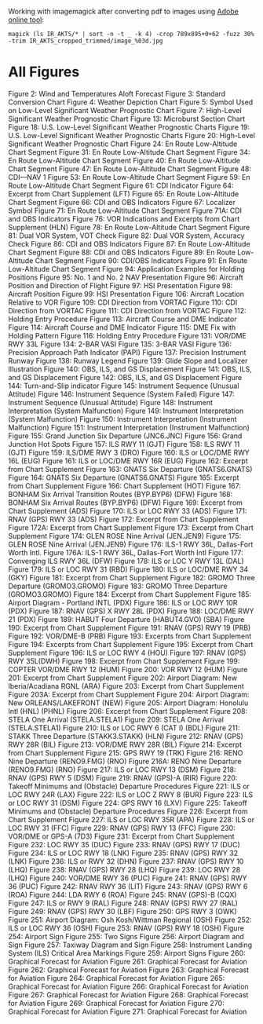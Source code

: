 Working with imagemagick after converting pdf to images using [Adobe online tool](https://www.adobe.com/acrobat/online/pdf-to-jpg.html): 
```      
magick (ls IR_AKTS/* | sort -n -t _ -k 4) -crop 789x895+0+62 -fuzz 30% -trim IR_AKTS_cropped_trimmed/image_%03d.jpg
```

# All Figures
Figure 2: Wind and Temperatures Aloft Forecast
Figure 3: Standard Conversion Chart
Figure 4: Weather Depiction Chart
Figure 5: Symbol Used on Low-Level Significant Weather Prognostic Chart
Figure 7: High-Level Significant Weather Prognostic Chart
Figure 13: Microburst Section Chart 
Figure 18: U.S. Low-Level Significant Weather Prognostic Charts 
Figure 19: U.S. Low-Level Significant Weather Prognostic Charts 
Figure 20: High-Level Significant Weather Prognostic Chart
Figure 24: En Route Low-Altitude Chart Segment
Figure 31: En Route Low-Altitude Chart Segment
Figure 34: En Route Low-Altitude Chart Segment
Figure 40: En Route Low-Altitude Chart Segment
Figure 47: En Route Low-Altitude Chart Segment
Figure 48: CDI—NAV 1 
Figure 53: En Route Low-Altitude Chart Segment
Figure 59: En Route Low-Altitude Chart Segment
Figure 61: CDI Indicator 
Figure 64: Excerpt from Chart Supplement (LFT)
Figure 65: En Route Low-Altitude Chart Segment
Figure 66: CDI and OBS Indicators
Figure 67: Localizer Symbol 
Figure 71: En Route Low-Altitude Chart Segment
Figure 71A: CDI and OBS Indicators
Figure 76: VOR Indications and Excerpts from Chart Supplement (HLN) 
Figure 78: En Route Low-Altitude Chart Segment
Figure 81: Dual VOR System, VOT Check
Figure 82: Dual VOR System, Accuracy Check 
Figure 86: CDI and OBS Indicators
Figure 87: En Route Low-Altitude Chart Segment
Figure 88: CDI and OBS Indicators
Figure 89: En Route Low-Altitude Chart Segment
Figure 90: CDI/OBS Indicators 
Figure 91: En Route Low-Altitude Chart Segment
Figure 94: Application Examples for Holding Positions 
Figure 95: No. 1 and No. 2 NAV Presentation
Figure 96: Aircraft Position and Direction of Flight
Figure 97: HSI Presentation
Figure 98: Aircraft Position 
Figure 99: HSI Presentation
Figure 106: Aircraft Location Relative to VOR 
Figure 109: CDI Direction from VORTAC 
Figure 110: CDI Direction from VORTAC 
Figure 111: CDI Direction from VORTAC 
Figure 112: Holding Entry Procedure 
Figure 113: Aircraft Course and DME Indicator 
Figure 114: Aircraft Course and DME Indicator 
Figure 115: DME Fix with Holding Pattern 
Figure 116: Holding Entry Procedure 
Figure 131: VOR/DME RWY 33L 
Figure 134: 2-BAR VASI 
Figure 135: 3-BAR VASI 
Figure 136: Precision Approach Path Indicator (PAPI) 
Figure 137: Precision Instrument Runway
Figure 138: Runway Legend
Figure 139: Glide Slope and Localizer Illustration 
Figure 140: OBS, ILS, and GS Displacement 
Figure 141: OBS, ILS, and GS Displacement 
Figure 142: OBS, ILS, and GS Displacement 
Figure 144: Turn-and-Slip indicator
Figure 145: Instrument Sequence (Unusual Attitude)
Figure 146: Instrument Sequence (System Failed)
Figure 147: Instrument Sequence (Unusual Attitude)
Figure 148: Instrument Interpretation (System Malfunction) 
Figure 149: Instrument Interpretation (System Malfunction) 
Figure 150: Instrument Interpretation (Instrument Malfunction)
Figure 151: Instrument Interpretation (Instrument Malfunction)
Figure 155: Grand Junction Six Departure (JNC6.JNC)
Figure 156: Grand Junction Hot Spots 
Figure 157: ILS RWY 11 (GJT) 
Figure 158: ILS RWY 11 (GJT) 
Figure 159: ILS/DME RWY 3 (DRO) 
Figure 160: ILS or LOC/DME RWY 16L (EUG) 
Figure 161: ILS or LOC/DME RWY 16R (EUG) 
Figure 162: Excerpt from Chart Supplement 
Figure 163: GNATS Six Departure (GNATS6.GNATS) 
Figure 164: GNATS Six Departure (GNATS6.GNATS) 
Figure 165: Excerpt from Chart Supplement 
Figure 166: Chart Supplement (HOT)
Figure 167: BONHAM Six Arrival Transition Routes (BYP.BYP6) (DFW) 
Figure 168: BONHAM Six Arrival Routes (BYP.BYP6) (DFW)
Figure 169: Excerpt from Chart Supplement (ADS) 
Figure 170: ILS or LOC RWY 33 (ADS) 
Figure 171: RNAV (GPS) RWY 33 (ADS) 
Figure 172: Excerpt from Chart Supplement 
Figure 172A: Excerpt from Chart Supplement
Figure 173: Excerpt from Chart Supplement 
Figure 174: GLEN ROSE Nine Arrival (JEN.JEN9)
Figure 175: GLEN ROSE Nine Arrival (JEN.JEN9)
Figure 176: ILS-1 RWY 36L, Dallas-Fort Worth Intl. 
Figure 176A: ILS-1 RWY 36L, Dallas-Fort Worth Intl
Figure 177: Converging ILS RWY 36L (DFW) 
Figure 178: ILS or LOC Y RWY 13L (DAL)
Figure 179: ILS or LOC RWY 31 (RBD)
Figure 180: ILS or LOC/DME RWY 34 (GKY) 
Figure 181: Excerpt from Chart Supplement 
Figure 182: GROMO Three Departure (GROMO3.GROMO) 
Figure 183: GROMO Three Departure (GROMO3.GROMO) 
Figure 184: Excerpt from Chart Supplement 
Figure 185: Airport Diagram - Portland INTL (PDX)
Figure 186: ILS or LOC RWY 10R (PDX) 
Figure 187: RNAV (GPS) X RWY 28L (PDX) 
Figure 188: LOC/DME RWY 21 (PDX) 
Figure 189: HABUT Four Departure (HABUT4.GVO) (SBA) 
Figure 190: Excerpt from Chart Supplement 
Figure 191: RNAV (GPS) RWY 19 (PRB) 
Figure 192: VOR/DME-B (PRB)
Figure 193: Excerpts from Chart Supplement
Figure 194: Excerpts from Chart Supplement
Figure 195: Excerpt from Chart Supplement 
Figure 196: ILS or LOC RWY 4 (HOU) 
Figure 197: RNAV (GPS) RWY 35L(DWH) 
Figure 198: Excerpt from Chart Supplement 
Figure 199: COPTER VOR/DME RWY 12 (HUM)
Figure 200: VOR RWY 12 (HUM)
Figure 201: Excerpt from Chart Supplement 
Figure 202: Airport Diagram: New Iberia/Acadiana RGNL (ARA) 
Figure 203: Excerpt from Chart Supplement 
Figure 203A: Excerpt from Chart Supplement
Figure 204: Airport Diagram: New ORLEANS/LAKEFRONT (NEW)
Figure 205: Airport Diagram: Honolulu Intl (HNL) (PHNL)
Figure 206: Excerpt from Chart Supplement 
Figure 208: STELA One Arrival (STELA.STELA1) 
Figure 209: STELA One Arrival (STELA.STELA1) 
Figure 210: ILS or LOC RWY 6 (CAT I) (BDL)
Figure 211: STAKK Three Departure (STAKK3.STAKK) (HLN) 
Figure 212: RNAV (GPS) RWY 28R (BIL) 
Figure 213: VOR/DME RWY 28R (BIL)
Figure 214: Excerpt from Chart Supplement 
Figure 215: GPS RWY 19 (TRK)
Figure 216: RENO Nine Departure (RENO9.FMG) (RNO) 
Figure 216A: RENO Nine Departure (RENO9.FMG) (RNO)
Figure 217: ILS or LOC RWY 13 (DSM) 
Figure 218: RNAV (GPS) RWY 5 (DSM) 
Figure 219: RNAV (GPS)-A (RIR)
Figure 220: Takeoff Minimums and (Obstacle) Departure Procedures 
Figure 221: ILS or LOC RWY 24R (LAX) 
Figure 222: ILS or LOC Z RWY 8 (BUR)
Figure 223: ILS or LOC RWY 31 (DSM) 
Figure 224: GPS RWY 16 (LXV) 
Figure 225: Takeoff Minimums and (Obstacle) Departure Procedures 
Figure 226: Excerpt from Chart Supplement 
Figure 227: ILS or LOC RWY 35R (APA)
Figure 228: ILS or LOC RWY 31 (FFC) 
Figure 229: RNAV (GPS) RWY 13 (FFC)
Figure 230: VOR/DME or GPS-A (7D3) 
Figure 231: Excerpt from Chart Supplement 
Figure 232: LOC RWY 35 (DUC) 
Figure 233: RNAV (GPS) RWY 17 (DUC) 
Figure 234: ILS or LOC RWY 18 (LNK) 
Figure 235: RNAV (GPS) RWY 32 (LNK)
Figure 236: ILS or RWY 32 (DHN)
Figure 237: RNAV (GPS) RWY 10 (LHQ)
Figure 238: RNAV (GPS) RWY 28 (LHQ)
Figure 239: LOC RWY 28 (LHQ)
Figure 240: VOR/DME RWY 36 (PUC) 
Figure 241: RNAV (GPS) RWY 36 (PUC)
Figure 242: RNAV RWY 36 (LIT)
Figure 243: RNAV (GPS) RWY 6 (ROA)
Figure 244: LDA RWY 6 (ROA) 
Figure 245: RNAV (GPS)-B (CQX)
Figure 247: ILS or RWY 9 (RAL) 
Figure 248: RNAV (GPS) RWY 27 (RAL) 
Figure 249: RNAV (GPS) RWY 30 (LBF) 
Figure 250: GPS RWY 3 (OWK) 
Figure 251: Airport Diagram: Osh Kosh/Wittman Regional (OSH) 
Figure 252: ILS or LOC RWY 36 (OSH)
Figure 253: RNAV (GPS) RWY 18 (OSH)
Figure 254: Airport Sign 
Figure 255: Two Signs
Figure 256: Airport Diagram and Sign
Figure 257: Taxiway Diagram and Sign 
Figure 258: Instrument Landing System (ILS) Critical Area Markings
Figure 259: Airport Signs
Figure 260: Graphical Forecast for Aviation 
Figure 261: Graphical Forecast for Aviation 
Figure 262: Graphical Forecast for Aviation 
Figure 263: Graphical Forecast for Aviation 
Figure 264: Graphical Forecast for Aviation 
Figure 265: Graphical Forecast for Aviation 
Figure 266: Graphical Forecast for Aviation 
Figure 267: Graphical Forecast for Aviation 
Figure 268: Graphical Forecast for Aviation 
Figure 269: Graphical Forecast for Aviation 
Figure 270: Graphical Forecast for Aviation 
Figure 271: Graphical Forecast for Aviation 